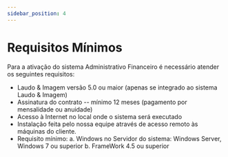 ```yaml
---
sidebar_position: 4
---
```


# Requisitos Mínimos

Para a ativação do sistema Administrativo Financeiro é necessário
atender os seguintes requisitos:

-   Laudo & Imagem versão 5.0 ou maior (apenas se integrado ao sistema
    Laudo & Imagem)
-   Assinatura do contrato -- mínimo 12 meses (pagamento por mensalidade
    ou anuidade)
-   Acesso à Internet no local onde o sistema será executado
-   Instalação feita pelo nossa equipe através de acesso remoto às
    máquinas do cliente.
-   Requisito mínimo:
    a.  Windows no Servidor do sistema: Windows Server, Windows 7 ou superior
    b.  FrameWork 4.5 ou superior
